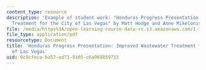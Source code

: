 ```yaml
---
content_type: resource
description: 'Example of student work: "Honduras Progress Presentation: Improved Wastewater
  Treatment for the City of Las Vegas" by Matt Hodge and Anne Mikelonis.'
file: /media/https%3A/open-learning-course-data-rc.s3.amazonaws.com/1-782-environmental-engineering-masters-of-engineering-project-fall-2007-spring-2008/9c9cfecaba57ed719105c6a969859715_fall_honduras.pdf
file_type: application/pdf
resourcetype: Document
title: 'Honduras Progress Presentation: Improved Wastewater Treatment for the City
  of Las Vegas'
uid: 9c9cfeca-ba57-ed71-9105-c6a969859715
---
```

